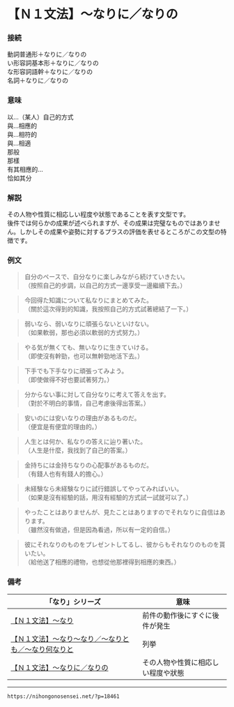 # 【Ｎ１文法】～なりに／なりの 

### 接続

動詞普通形＋なりに／なりの  
い形容詞基本形＋なりに／なりの  
な形容詞語幹＋なりに／なりの  
名詞＋なりに／なりの  


### 意味

以…（某人）自己的方式  
與…相應的  
與…相符的  
與…相適  
那般  
那樣  
有其相應的…  
恰如其分  


### 解説

その人物や性質に相応しい程度や狀態であることを表す文型です。  
後件では何らかの成果が述べられますが、その成果は完璧なものではありません。しかしその成果や姿勢に対するプラスの評価を表せるところがこの文型の特徴です。  


### 例文

>自分のペースで、自分なりに楽しみながら続けていきたい。  
（按照自己的步調，以自己的方式一邊享受一邊繼續下去。）  

>今回得た知識について私なりにまとめてみた。  
（關於這次得到的知識，我按照自己的方式試著總結了一下。）  

>弱いなら、弱いなりに頑張らないといけない。  
（如果軟弱，那也必須以軟弱的方式努力。）  

>やる気が無くても、無いなりに生きていける。  
（即使沒有幹勁，也可以無幹勁地活下去。）  

>下手でも下手なりに頑張ってみよう。  
（即使做得不好也要試著努力。）  

>分からない事に対して自分なりに考えて答えを出す。  
（對於不明白的事情，自己考慮後得出答案。）  

>安いのには安いなりの理由があるものだ。  
（便宜是有便宜的理由的。）  

>人生とは何か、私なりの答えに辿り著いた。  
（人生是什麼，我找到了自己的答案。）  

>金持ちには金持ちなりの心配事があるものだ。  
（有錢人也有有錢人的擔心。）  

>未経験なら未経験なりに試行錯誤してやってみればいい。  
（如果是沒有經驗的話，用沒有經驗的方式試一試就可以了。）  

>やったことはありませんが、見たことはありますのでそれなりに自信はあります。  
（雖然沒有做過，但是因為看過，所以有一定的自信。）  

>彼にそれなりのものをプレゼントしてるし、彼からもそれなりのものを貰いたい。  
（給他送了相應的禮物，也想從他那裡得到相應的東西。）


### 備考
| 「なり」シリーズ | 意味 |
| ---------------- | ---- |
|[【Ｎ１文法】～なり](http://nihongonosensei.net/?p=3726)|前件の動作後にすぐに後件が発生|
|[【Ｎ１文法】～なり～なり／～なりとも／～なり何なりと](http://nihongonosensei.net/?p=18460)|列挙|
|[【Ｎ１文法】～なりに／なりの](http://nihongonosensei.net/?p=18461)|その人物や性質に相応しい程度や狀態|

---
`https://nihongonosensei.net/?p=18461`